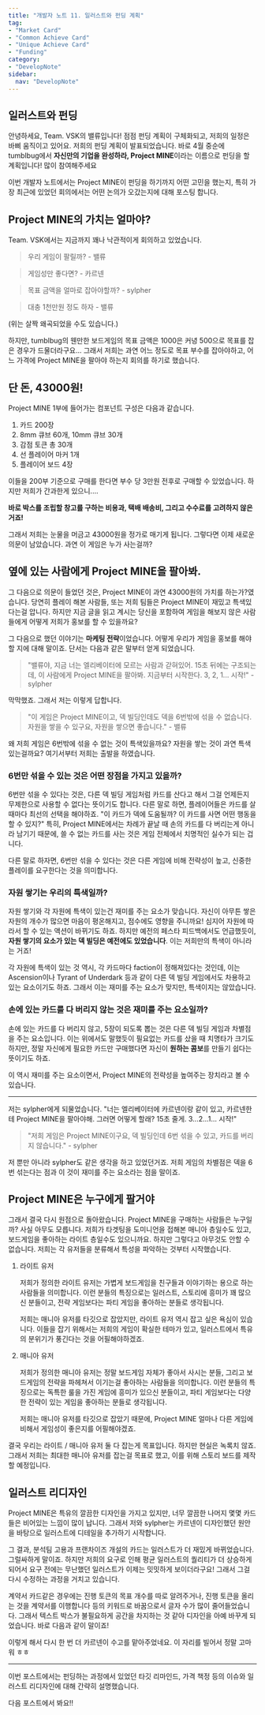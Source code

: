 ```yaml
---
title: "개발자 노트 11. 일러스트와 펀딩 계획"
tag:
- "Market Card"
- "Common Achieve Card"
- "Unique Achieve Card"
- "Funding"
category:
- "DevelopNote"
sidebar:
  nav: "DevelopNote"
---
```


## 일러스트와 펀딩

안녕하세요, Team. VSK의 밸류입니다! 점점 펀딩 계획이 구체화되고, 저희의 일정은 바삐 움직이고 있어요. 저희의 펀딩 계획이 발표되었습니다. 바로 4월 중순에 tumblbug에서 **자신만의 기업을 완성하라, Project MINE**이라는 이름으로 펀딩을 할 계획입니다! 많이 참여해주세요

이번 개발자 노트에서는 Project MINE이 펀딩을 하기까지 어떤 고민을 했는지, 특히 가장 최근에 있었던 회의에서는 어떤 논의가 오갔는지에 대해 포스팅 합니다.

## Project MINE의 가치는 얼마야?

Team. VSK에서는 지금까지 꽤나 낙관적이게 회의하고 있었습니다. 

> 우리 게임이 팔릴까? - 밸류

> 게임성만 좋다면? - 카르넨

> 목표 금액을 얼마로 잡아야할까? - sylpher

> 대충 1천만원 정도 하자 - 밸류

(위는 살짝 왜곡되었을 수도 있습니다.)

하지만, tumblbug의 웬만한 보드게임의 목표 금액은 1000은 커녕 500으로 목표를 잡은 경우가 드물더라구요... 그래서 저희는 과연 어느 정도로 목표 부수를 잡아야하고, 어느 가격에 Project MINE을 팔아야 하는지 회의를 하기로 했습니다.

## 단 돈, 43000원!

Project MINE 1부에 들어가는 컴포넌트 구성은 다음과 같습니다.

1. 카드 200장
2. 8mm 큐브 60개, 10mm 큐브 30개
3. 감점 토큰 총 30개
4. 선 플레이어 마커 1개
5. 플레이어 보드 4장

이들을 200부 기준으로 구매를 한다면 부수 당 3만원 전후로 구매할 수 있었습니다. 하지만 저희가 간과한게 있으니....

**바로 박스를 조립할 창고를 구하는 비용과, 택배 배송비, 그리고 수수료를 고려하지 않은거죠!** 

그래서 저희는 눈물을 머금고 43000원을 정가로 매기게 됩니다. 그렇다면 이제 새로운 의문이 남았습니다. 과연 이 게임은 누가 사는걸까?

## 옆에 있는 사람에게 Project MINE을 팔아봐.

그 다음으로 의문이 들었던 것은, Project MINE이 과연 43000원의 가치를 하는가?였습니다. 당연히 플레이 해본 사람들, 또는 저희 팀들은 Project MINE이 재밌고 특색있다는걸 압니다. 하지만 지금 글을 읽고 계시는 당신을 포함하여 게임을 해보지 않은 사람들에게 어떻게 저희가 홍보를 할 수 있을까요?

그 다음으로 했던 이야기는 **마케팅 전략**이었습니다. 어떻게 우리가 게임을 홍보를 해야할 지에 대해 말이죠. 단서는 다음과 같은 말부터 얻게 되었습니다.

> "밸류야, 지금 너는 엘리베이터에 모르는 사람과 갇혀있어. 15초 뒤에는 구조되는데, 이 사람에게 Project MINE을 팔아봐. 지금부터 시작한다. 3, 2, 1... 시작!" - sylpher

막막했죠. 그래서 저는 이렇게 답합니다.

> "이 게임은 Project MINE이고, 덱 빌딩인데도 덱을 6번밖에 섞을 수 없습니다. 자원을 쌓을 수 있구요, 자원을 쌓으면 좋습니다." - 밸류

왜 저희 게임은 6번밖에 섞을 수 없는 것이 특색있을까요? 자원을 쌓는 것이 과연 특색있는걸까요? 여기서부터 저희는 출발을 하였습니다.

### 6번만 섞을 수 있는 것은 어떤 장점을 가지고 있을까?

6번만 섞을 수 있다는 것은, 다른 덱 빌딩 게임처럼 카드를 산다고 해서 그걸 언제든지 무제한으로 사용할 수 없다는 뜻이기도 합니다. 다른 말로 하면, 플레이어들은 카드를 살 때마다 최선의 선택을 해야하죠. "이 카드가 덱에 도움될까? 이 카드를 사면 어떤 행동을 할 수 있지?" 특히, Project MINE에서는 차례가 끝날 때 손의 카드를 다 버리는게 아니라 남기기 때문에, 쓸 수 없는 카드를 사는 것은 게임 전체에서 치명적인 실수가 되는 겁니다.

다른 말로 하자면, 6번만 섞을 수 있다는 것은 다른 게임에 비해 전략성이 높고, 신중한 플레이를 요구한다는 것을 의미합니다.

### 자원 쌓기는 우리의 특색일까?

자원 쌓기와 각 자원에 특색이 있는건 재미를 주는 요소가 맞습니다. 자신이 아무튼 쌓은 자원의 개수가 많으면 마음이 평온해지고, 점수에도 영향을 주니까요! 심지어 자원에 따라서 할 수 있는 액션이 바뀌기도 하죠. 하지만 예전의 페스타 피드백에서도 언급했듯이, **자원 쌓기의 요소가 있는 덱 빌딩은 예전에도 있었습니다**. 이는 저희만의 특색이 아니라는 거죠!

각 자원에 특색이 있는 것 역시, 각 카드마다 faction이 정해져있다는 것인데, 이는 Ascension이나 Tyrant of Underdark 등과 같이 다른 덱 빌딩 게임에서도 차용하고 있는 요소이기도 하죠. 그래서 이는 재미를 주는 요소가 맞지만, 특색이지는 않았습니다.

### 손에 있는 카드를 다 버리지 않는 것은 재미를 주는 요소일까?

손에 있는 카드를 다 버리지 않고, 5장이 되도록 뽑는 것은 다른 덱 빌딩 게임과 차별점을 주는 요소입니다. 이는 위에서도 말했듯이 필요없는 카드를 샀을 때 치명타가 크기도 하지만, 정말 자신에게 필요한 카드만 구매했다면 자신이 **원하는 콤보**를 만들기 쉽다는 뜻이기도 하죠.

이 역시 재미를 주는 요소이면서, Project MINE의 전략성을 높여주는 장치라고 볼 수 있습니다.

----

저는 sylpher에게 되물었습니다. "너는 엘리베이터에 카르넨이랑 같이 있고, 카르넨한테 Project MINE을 팔아야해. 그러면 어떻게 할래? 15초 줄게. 3...2...1... 시작!"

> "저희 게임은 Project MINE이구요, 덱 빌딩인데 6번 섞을 수 있고, 카드를 버리지 않습니다." - sylpher

저 뿐만 아니라 sylpher도 같은 생각을 하고 있었던거죠. 저희 게임의 차별점은 덱을 6번 섞는다는 점과 이 것이 재미를 주는 요소라는 점을 말이죠.

## Project MINE은 누구에게 팔거야

그래서 결국 다시 원점으로 돌아왔습니다. Project MINE을 구매하는 사람들은 누구일까? 사실 아무도 모릅니다. 저희가 타겟팅을 도미니언을 접해본 매니아 층일수도 있고, 보드게임을 좋아하는 라이트 층일수도 있으니까요. 하지만 그렇다고 아무것도 안할 수 없습니다. 저희는 각 유저들을 분류해서 특성을 파악하는 것부터 시작했습니다.

1. 라이트 유저

   저희가 정의한 라이트 유저는 가볍게 보드게임을 친구들과 이야기하는 용으로 하는 사람들을 의미합니다. 이런 분들의 특징으로는 일러스트, 스토리에 흥미가 꽤 많으신 분들이고, 전략 게임보다는 파티 게임을 좋아하는 분들로 생각됩니다.

   저희는 매니아 유저를 타깃으로 잡았지만, 라이트 유저 역시 잡고 싶은 욕심이 있습니다. 이들을 잡기 위해서는 저희의 게임이 확실한 테마가 있고, 일러스트에서 특유의 분위기가 풍긴다는 것을 어필해야하겠죠. 

2. 매니아 유저

   저희가 정의한 매니아 유저는 정말 보드게임 자체가 좋아서 사시는 분들, 그리고 보드게임의 전략을 파헤쳐서 이기는걸 좋아하는 사람들을 의미합니다. 이런 분들의 특징으로는 독특한 룰을 가진 게임에 흥미가 있으신 분들이고, 파티 게임보다는 다양한 전략이 있는 게임을 좋아하는 분들로 생각됩니다.

   저희는 매니아 유저를 타깃으로 잡았기 때문에, Project MINE 얼마나 다른 게임에 비해서 게임성이 좋은지를 어필해야겠죠.

결국 우리는 라이트 / 매니아 유저 둘 다 잡는게 목표입니다. 하지만 현실은 녹록치 않죠. 그래서 저희는 최대한 매니아 유저를 잡는걸 목표로 했고, 이를 위해 스토리 보드를 제작할 예정입니다.

## 일러스트 리디자인

Project MINE은 특유의 깔끔한 디자인을 가지고 있지만, 너무 깔끔한 나머지 몇몇 카드들은 비어있는 느낌이 많이 납니다. 그래서 저와 sylpher는 카르넨이 디자인했던 원안을 바탕으로 일러스트에 디테일을 추가하기 시작합니다.

그 결과, 분석팀 고용과 프랜차이즈 개설의 카드는 일러스트가 더 재밌게 바뀌었습니다. 그럴싸하게 말이죠. 하지만 저희의 요구로 인해 평균 일러스트의 퀄리티가 더 상승하게 되어서 요구 전에는 무난했던 일러스트가 이제는 밋밋하게 보이더라구요! 그래서 그걸 다시 수정하는 과정을 거치고 있습니다.

계약서 카드같은 경우에는 진행 토큰의 목표 개수를 따로 알려주거나, 진행 토큰을 올리는 것을 계약서를 이행합니다 등의 키워드로 바꿈으로서 글자 수가 많이 줄어들었습니다. 그래서 텍스트 박스가 불필요하게 공간을 차지하는 것 같아 디자인을 아예 바꾸게 되었습니다. 바로 다음과 같이 말이죠!

이렇게 해서 다시 한 번 더 카르넨이 수고를 맡아주었네요. 이 자리를 빌어서 정말 고마워 ㅎㅎ

---

이번 포스트에서는 펀딩하는 과정에서 있었던 타깃 리마인드, 가격 책정 등의 이슈와 일러스트 리디자인에 대해 간략히 설명했습니다.

다음 포스트에서 봐요!!















